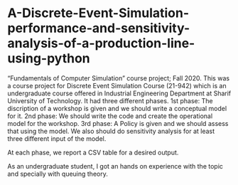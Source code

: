 # A-Discrete-Event-Simulation-performance-and-sensitivity-analysis-of-a-production-line-using-python
“Fundamentals of Computer Simulation” course project;  Fall 2020. 
This was a course project for Discrete Event Simulation Course (21-942) which is an undergraduate course offered in Industrial Engineering Department at
Sharif University of Technology. It had three different phases. 
1st phase: The discription of a workshop is given and we should write a conceptual model for it.
2nd phase: We should write the code and create the operational model for the workshop.
3rd phase: A Policy is given and we should assess that using the model. We also should do sensitivity analysis for at least three different input of the model.

At each phase, we report a CSV table for a desired output.

As an undergraduate student, I got an hands on experience with the topic and specially with queuing theory.
